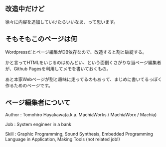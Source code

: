 ## 改造中だけど

徐々に内容を追加していけたらいいなあ、って思います。

## そもそもこのページは何

Wordpressだとページ編集がDB依存なので、改造すると割と破綻する。

かと言ってHTMLをいじるのはめんどい、という面倒くさがりな当ページ編集者が、Github Pagesを利用してメモを書いておくもの。

あと本家Webページが割と趣味に走ってるのもあって、まじめに書いてるっぽく作るためのページです。

## ページ編集者について

Author : Tomohiro Hayakawa(a.k.a. MachiaWorks / MachiaWorx / Machia)

Job : System engineer in a bank

Skill : Graphic Programming, Sound Synthesis, Embedded Programming Language in Application, Making Tools (not related job!)

